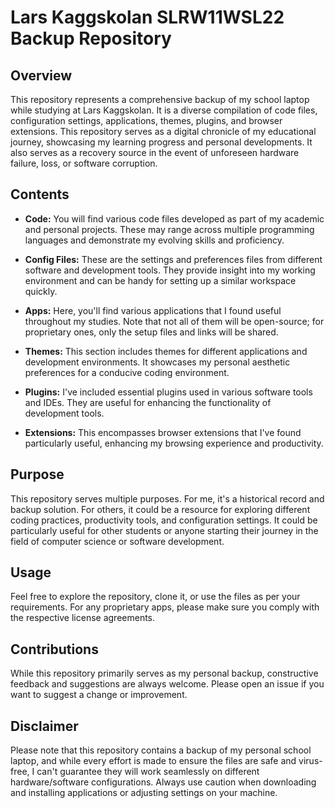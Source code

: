 # Lars Kaggskolan SLRW11WSL22 Backup Repository

## Overview

This repository represents a comprehensive backup of my school laptop while studying at Lars Kaggskolan. It is a diverse compilation of code files, configuration settings, applications, themes, plugins, and browser extensions. This repository serves as a digital chronicle of my educational journey, showcasing my learning progress and personal developments. It also serves as a recovery source in the event of unforeseen hardware failure, loss, or software corruption. 

## Contents

- **Code:** You will find various code files developed as part of my academic and personal projects. These may range across multiple programming languages and demonstrate my evolving skills and proficiency.

- **Config Files:** These are the settings and preferences files from different software and development tools. They provide insight into my working environment and can be handy for setting up a similar workspace quickly.

- **Apps:** Here, you'll find various applications that I found useful throughout my studies. Note that not all of them will be open-source; for proprietary ones, only the setup files and links will be shared.

- **Themes:** This section includes themes for different applications and development environments. It showcases my personal aesthetic preferences for a conducive coding environment.

- **Plugins:** I've included essential plugins used in various software tools and IDEs. They are useful for enhancing the functionality of development tools.

- **Extensions:** This encompasses browser extensions that I've found particularly useful, enhancing my browsing experience and productivity.

## Purpose

This repository serves multiple purposes. For me, it's a historical record and backup solution. For others, it could be a resource for exploring different coding practices, productivity tools, and configuration settings. It could be particularly useful for other students or anyone starting their journey in the field of computer science or software development.

## Usage

Feel free to explore the repository, clone it, or use the files as per your requirements. For any proprietary apps, please make sure you comply with the respective license agreements.

## Contributions

While this repository primarily serves as my personal backup, constructive feedback and suggestions are always welcome. Please open an issue if you want to suggest a change or improvement.

## Disclaimer

Please note that this repository contains a backup of my personal school laptop, and while every effort is made to ensure the files are safe and virus-free, I can't guarantee they will work seamlessly on different hardware/software configurations. Always use caution when downloading and installing applications or adjusting settings on your machine.

